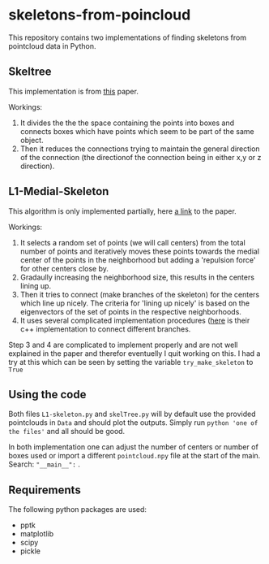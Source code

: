 # skeletons-from-poincloud

This repository contains two implementations of finding skeletons from pointcloud data in Python.

Skeltree
---------
This implementation is from [this](https://www.researchgate.net/publication/226911507_SkelTre_-_Robust_skeleton_extraction_from_imperfect_point_clouds) paper.

Workings:
1) It divides the the the space containing the points into boxes and connects boxes which have points which seem to be part of the same object. 
2) Then it reduces the connections trying to maintain the general direction of the connection (the directionof the connection being in either x,y or z direction). 

L1-Medial-Skeleton
----------

This algorithm is only implemented partially, here [a link](https://www.cs.sfu.ca/~haoz/pubs/huang_sig13_l1skel.pdf) to the paper.

Workings:
1) It selects a random set of points (we will call centers) from the total number of points and iteratively moves these points towards the medial center of the points in the neighborhood but adding a 'repulsion force' for other centers close by.
2) Gradaully increasing the neighborhood size, this results in the centers lining up.
3) Then it tries to connect (make branches of the skeleton) for the centers which line up nicely. The criteria for 'lining up nicely' is based on the eigenvectors of the set of points in the respective neighborhoods.
4) It uses several complicated implementation procedures ([here](https://github.com/HongqiangWei/L1-Skeleton) is their c++ implementation to connect different branches.

Step 3 and 4 are complicated to implement properly and are not well explained in the paper and therefor eventuelly I quit working on this. I had a try at this which can be seen by setting the variable `try_make_skeleton` to `True`

Using the code
-----------
Both files `L1-skeleton.py` and `skelTree.py` will by default use the provided pointclouds in `Data` and should plot the outputs. Simply run `python 'one of the files'` and all should be good.

In both implementation one can adjust the number of centers or number of boxes used or import a different `pointcloud.npy` file at the start of the main. Search: `"__main__":` .

Requirements
------------
The following python packages are used:
- pptk
- matplotlib
- scipy
- pickle

